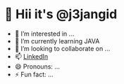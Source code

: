 # 👋 Hii it's @j3jangid
- 👀 I’m interested in ...
- 🌱 I’m currently learning JAVA
- 💞️ I’m looking to collaborate on ...
- 📫 [LinkedIn](linkedin.com/in/j3-jangid)
- 😄 Pronouns: ...
- ⚡ Fun fact: ...

<!---
j3jangid/j3jangid is a ✨ special ✨ repository because its `README.md` (this file) appears on your GitHub profile.
You can click the Preview link to take a look at your changes.
--->
